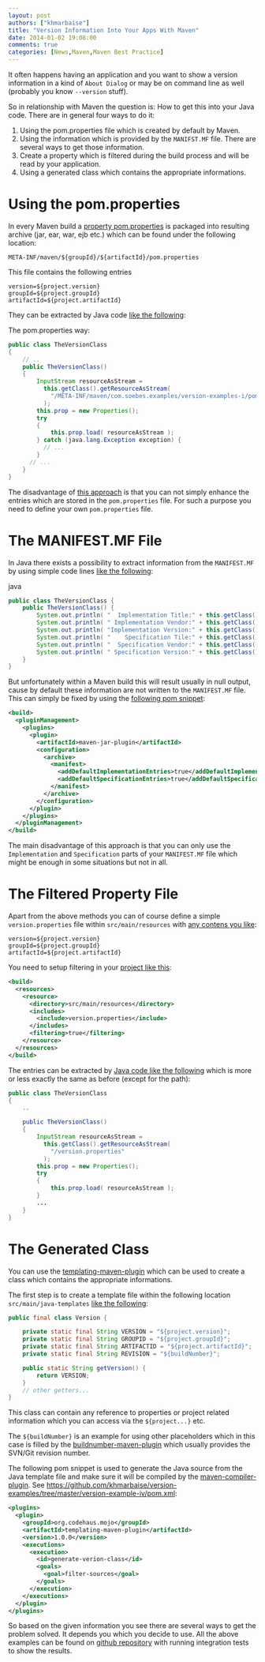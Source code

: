 ```yaml
---
layout: post
authors: ["khmarbaise"]
title: "Version Information Into Your Apps With Maven"
date: 2014-01-02 19:08:00
comments: true
categories: [News,Maven,Maven Best Practice]
---
```

It often happens having an application and you want to show a version information in
a kind of ```About Dialog``` or may be on command line as well 
(probably you know ```--version``` stuff).

So in relationship with Maven the question is: How to get this into your Java code.
There are in general four ways to do it:

 1. Using the pom.properties file which is created by default by Maven.
 2. Using the information which is provided by the ```MANIFST.MF``` file.
    There are several ways to get those information.
 3. Create a property which is filtered during the build process and will
    be read by your application.
 4. Using a generated class which contains the appropriate informations.

<!-- more -->

# Using the pom.properties

In every Maven build a [property pom.properties](https://maven.apache.org/shared/maven-archiver/#class_archive)
is packaged into resulting archive (jar, ear, war, ejb etc.)
which can be found under the following location:
```
META-INF/maven/${groupId}/${artifactId}/pom.properties
```
This file contains the following entries
```
version=${project.version}
groupId=${project.groupId}
artifactId=${project.artifactId}
```

They can be extracted by Java code [like the following](https://github.com/khmarbaise/version-examples/tree/master/version-example-i/src/main/java/com/soebes/examples/TheVersionClass.java):

The pom.properties way:
```java
public class TheVersionClass
{
    // ..
    public TheVersionClass()
    {
        InputStream resourceAsStream =
          this.getClass().getResourceAsStream( 
            "/META-INF/maven/com.soebes.examples/version-examples-i/pom.properties" 
          );
        this.prop = new Properties();
        try
        {
            this.prop.load( resourceAsStream );
        } catch (java.lang.Exception exception) {
          // ...
        }
      // ...
    }
}
```
 The disadvantage of [this approach](https://github.com/khmarbaise/version-examples/tree/master/version-example-i) 
 is that you can not simply enhance the entries which are stored in the ```pom.properties``` file. For 
 such a purpose you need to define your own ```pom.properties``` file. 


# The MANIFEST.MF File

 In Java there exists a possibility to extract information from the ```MANIFEST.MF``` by using simple code lines
 [like the following](https://github.com/khmarbaise/version-examples/tree/master/version-example-ii/src/main/java/com/soebes/examples/TheVersionClass.java):


java 
```java
public class TheVersionClass {
    public TheVersionClass() {
        System.out.println( "  Implementation Title:" + this.getClass().getPackage().getImplementationTitle() );
        System.out.println( " Implementation Vendor:" + this.getClass().getPackage().getImplementationVendor() );
        System.out.println( "Implementation Version:" + this.getClass().getPackage().getImplementationVersion() );
        System.out.println( "    Specification Tile:" + this.getClass().getPackage().getSpecificationTitle() );
        System.out.println( "  Specification Vendor:" + this.getClass().getPackage().getSpecificationVendor() );
        System.out.println( " Specification Version:" + this.getClass().getPackage().getSpecificationVersion() );
    }
}
```

 But unfortunately within a Maven build this will result usually in null output, cause by default
 these information are not written to the ```MANIFEST.MF``` file. This can simply be fixed by 
 using the [following pom snippet](https://github.com/khmarbaise/version-examples/tree/master/version-example-ii/pom.xml):

```xml
<build>
  <pluginManagement>
    <plugins>
      <plugin>
        <artifactId>maven-jar-plugin</artifactId>
        <configuration>
          <archive>
            <manifest>
              <addDefaultImplementationEntries>true</addDefaultImplementationEntries>
              <addDefaultSpecificationEntries>true</addDefaultSpecificationEntries>
            </manifest>
          </archive>
        </configuration>
      </plugin>
    </plugins>
  </pluginManagement>
</build>
```

 The main disadvantage of this approach is that you can only use the ```Implementation``` and
 ```Specification``` parts of your ```MANIFEST.MF``` file which might be enough in some situations
 but not in all.

# The Filtered Property File

Apart from the above methods you can of course define a simple ```version.properties``` 
file within ```src/main/resources``` with [any contens you like](https://github.com/khmarbaise/version-examples/tree/master/version-example-iii/src/main/resources/version.properties):

```text 
version=${project.version}
groupId=${project.groupId}
artifactId=${project.artifactId}
``` 

You need to setup filtering in your [project like this](https://github.com/khmarbaise/version-examples/tree/master/version-example-iii/pom.xml):
```xml
<build>
  <resources>
    <resource>
      <directory>src/main/resources</directory>
      <includes>
        <include>version.properties</include>
      </includes>
      <filtering>true</filtering>
    </resource>
  </resources>
</build>
```

The entries can be extracted by [Java code like the following](https://github.com/khmarbaise/version-examples/tree/master/version-example-iii/src/main/java/com/soebes/examples/TheVersionClass.java)
which is more or less exactly the same as before (except for the path):

```java
public class TheVersionClass
{
    ..

    public TheVersionClass()
    {
        InputStream resourceAsStream =
          this.getClass().getResourceAsStream( 
            "/version.properties" 
          );
        this.prop = new Properties();
        try
        {
            this.prop.load( resourceAsStream );
        }
        ...
    }
}
```


# The Generated Class

 You can use the [templating-maven-plugin](http://www.mojohaus.org/templating-maven-plugin/) which
 can be used to create a class which contains the appropriate informations.

 The first step is to create a template file within the following location ```src/main/java-templates``` 
 [like the following](https://github.com/khmarbaise/version-examples/tree/master/version-example-iv/src/main/java-templates/com/soebes/examples/Version.java):

```java 
public final class Version {

    private static final String VERSION = "${project.version}";
    private static final String GROUPID = "${project.groupId}";
    private static final String ARTIFACTID = "${project.artifactId}";
    private static final String REVISION = "${buildNumber}";

    public static String getVersion() {
        return VERSION;
    }
    // other getters...
}
```

 This class can contain any reference to properties or project related information which
 you can access via the ```${project...}``` etc.

 The ```${buildNumber}``` is an example for using other placeholders which in this case
 is filled by the [buildnumber-maven-plugin](http://www.mojohaus.org/buildnumber-maven-plugin/)
 which usually provides the SVN/Git revision number.

 The following pom snippet is used to generate the Java source from the Java template file and
 make sure it will be compiled by the [maven-compiler-plugin](https://maven.apache.org/plugins/maven-compiler-plugin/).
 See https://github.com/khmarbaise/version-examples/tree/master/version-example-iv/pom.xml:
 
```xml
<plugins>
  <plugin>
    <groupId>org.codehaus.mojo</groupId>
    <artifactId>templating-maven-plugin</artifactId>
    <version>1.0.0</version>
    <executions>
      <execution>
        <id>generate-verion-class</id>
        <goals>
          <goal>filter-sources</goal>
        </goals>
      </execution>
    </executions>
  </plugin>
</plugins>
```

 So based on the given information you see there are several ways to get
 the problem solved. It depends you which you decide to use.
 All the above examples can be found on [github repository](https://github.com/khmarbaise/version-examples)
 with running integration tests to show the results.
